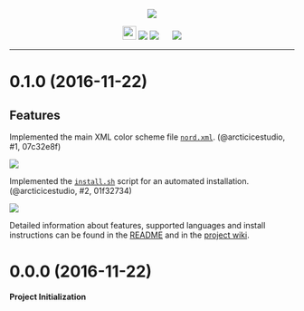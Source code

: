 <p align="center"><img src="https://cdn.rawgit.com/arcticicestudio/nord-gedit/develop/src/assets/nord-gedit-banner.svg"/></p>

<p align="center"><img src="https://assets-cdn.github.com/favicon.ico" width=24 height=24/> <a href="https://github.com/arcticicestudio/nord-gedit/releases/latest"><img src="https://img.shields.io/github/release/arcticicestudio/nord-gedit.svg"/></a> <a href="https://github.com/arcticicestudio/nord/releases/tag/v0.2.0"><img src="https://img.shields.io/badge/Nord-v0.2.0-blue.svg"/></a> <img src="https://static.gnome.org/wiki.gnome.org/gnome/css/favicon.png" width=16 height=16/> <a href="https://wiki.gnome.org/Projects/GtkSourceView"><img src="https://img.shields.io/badge/GtkSourceView-v3.22.1-blue.svg"/></a></p>

---

# 0.1.0 (2016-11-22)
## Features
Implemented the main XML color scheme file [`nord.xml`](https://github.com/arcticicestudio/nord-gedit/blob/develop/src/xml/nord.xml). (@arcticicestudio, #1, 07c32e8f)

![](https://raw.githubusercontent.com/arcticicestudio/nord-gedit/develop/src/assets/scrot-top.png)

Implemented the [`install.sh`](https://github.com/arcticicestudio/nord-gedit/blob/develop/src/xml/nord.xml) script for an automated installation. (@arcticicestudio, #2, 01f32734)

![](https://raw.githubusercontent.com/arcticicestudio/nord-gedit/develop/src/assets/scrot-readme-install-script.png)

Detailed information about features, supported languages and install instructions can be found in the [README](https://github.com/arcticicestudio/nord-gedit/blob/develop/README.md#installation) and in the [project wiki](https://github.com/arcticicestudio/nord-gedit/wiki).

# 0.0.0 (2016-11-22)
**Project Initialization**
